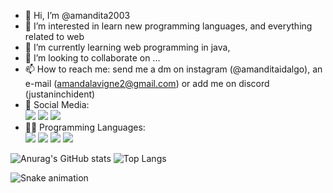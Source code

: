 - 👋 Hi, I’m @amandita2003
- 👀 I’m interested in learn new programming languages, and everything related to web
- 🌱 I’m currently learning web programming in java, 
- 💞️ I’m looking to collaborate on ...
- 📫 How to reach me: send me a dm on instagram (@amanditaidalgo), an e-mail (amandalavigne2@gmail.com) or add me on discord (justaninchident)
- 📲 Social Media: <br> [<img src = "https://img.shields.io/badge/instagram-%23E4405F.svg?&style=for-the-badge&logo=instagram&logoColor=white">](https://www.instagram.com/amanditaidalgo/) [<img src = "https://img.shields.io/badge/Gmail-D14836?style=for-the-badge&logo=gmail&logoColor=white">](amandalavigne2@gmail.com) <img src = "https://img.shields.io/badge/Discord-5865F2?style=for-the-badge&logo=discord&logoColor=white">
- 👩‍💻 Programming Languages: <br>
<img src = "https://img.shields.io/badge/C-00599C?style=for-the-badge&logo=c&logoColor=white"> <img src = "https://img.shields.io/badge/CSS3-1572B6?style=for-the-badge&logo=css3&logoColor=white"> <img src = "https://img.shields.io/badge/HTML5-E34F26?style=for-the-badge&logo=html5&logoColor=white"> <img src = "https://img.shields.io/badge/JavaScript-323330?style=for-the-badge&logo=javascript&logoColor=F7DF1E">

![Anurag's GitHub stats](https://github-readme-stats.vercel.app/api?username=amandita2003&show_icons=true&theme=tokyonight)
![Top Langs](https://github-readme-stats.vercel.app/api/top-langs/?username=amandita2003&layout=compact&theme=tokyonight)

![Snake animation](https://github.com/amandita2003/amandita2003/blob/output/github-contribution-grid-snake.svg)
<!---
amandita2003/amandita2003 is a ✨ special ✨ repository because its `README.md` (this file) appears on your GitHub profile.
You can click the Preview link to take a look at your changes.
--->
